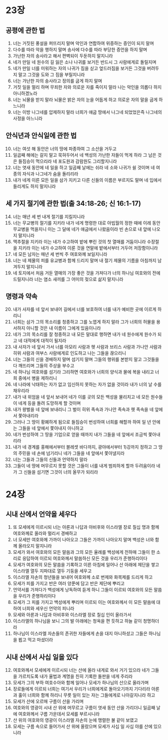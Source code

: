 # 23장

## 공평에 관한 법
1. 너는 거짓된 풍설을 퍼뜨리지 말며 악인과 연합하여 위증하는 증인이 되지 말며
2. 다수를 따라 악을 행하지 말며 송사에 다수를 따라 부당한 증언을 하지 말며
3. 가난한 자의 송사라고 해서 편벽되이 두둔하지 말지니라
4. 네가 만일 네 원수의 길 잃은 소나 나귀를 보거든 반드시 그 사람에게로 돌릴지며
5. 네가 만일 너를 미워하는 자의 나귀가 짐을 싣고 엎드러짐을 보거든 그것을 버려두지 말고 그것을 도와 그 짐을 부릴지니라
6. 너는 가난한 자의 송사라고 정의를 굽게 하지 말며
7. 거짓 일을 멀리 하며 무죄한 자와 의로운 자를 죽이지 말라 나는 악인을 의롭다 하지 아니하겠노라
8. 너는 뇌물을 받지 말라 뇌물은 밝은 자의 눈을 어둡게 하고 의로운 자의 말을 굽게 하느니라
9. 너는 이방 나그네를 압제하지 말라 너희가 애굽 땅에서 나그네 되었었은즉 나그네의 사정을 아느니라

## 안식년과 안식일에 관한 법
10. 너는 여섯 해 동안은 너의 땅에 파종하여 그 소산을 거두고
11. 일곱째 해에는 갈지 말고 묵혀두어서 네 백성의 가난한 자들이 먹게 하라 그 남은 것은 들짐승이 먹으리라 네 포도원과 감람원도 그리할지니라
12. 너는 엿새 동안에 네 일을 하고 일곱째 날에는 쉬라 네 소와 나귀가 쉴 것이며 네 여종의 자식과 나그네가 숨을 돌리리라
13. 내가 네게 이른 모든 일을 삼가 지키고 다른 신들의 이름은 부르지도 말며 네 입에서 들리게도 하지 말지니라

## 세 가지 절기에 관한 법(출 34:18-26; 신 16:1-17)
14. 너는 매년 세 번 내게 절기를 지킬지니라
15. 너는 무교병의 절기를 지키라 내가 네게 명령한 대로 아빕월의 정한 때에 이레 동안 무교병을 먹을지니 이는 그 달에 네가 애굽에서 나왔음이라 빈 손으로 내 앞에 나오지 말지니라
16. 맥추절을 지키라 이는 네가 수고하여 밭에 뿌린 것의 첫 열매를 거둠이니라 수장절을 지키라 이는 네가 수고하여 이룬 것을 연말에 밭에서부터 거두어 저장함이니라
17. 네 모든 남자는 매년 세 번씩 주 여호와께 보일지니라
18. 너는 네 제물의 피를 유교병과 함께 드리지 말며 내 절기 제물의 기름을 아침까지 남겨두지 말지니라
19. 네 토지에서 처음 거둔 열매의 가장 좋은 것을 가져다가 너의 하나님 여호와의 전에 드릴지니라 너는 염소 새끼를 그 어미의 젖으로 삶지 말지니라

## 명령과 약속
20. 내가 사자를 네 앞서 보내어 길에서 너를 보호하여 너를 내가 예비한 곳에 이르게 하리니
21. 너희는 삼가 그의 목소리를 청종하고 그를 노엽게 하지 말라 그가 너희의 허물을 용서하지 아니할 것은 내 이름이 그에게 있음이니라
22. 네가 그의 목소리를 잘 청종하고 내 모든 말대로 행하면 내가 네 원수에게 원수가 되고 네 대적에게 대적이 될지라
23. 내 사자가 네 앞서 가서 너를 아모리 사람과 헷 사람과 브리스 사람과 가나안 사람과 히위 사람과 여부스 사람에게로 인도하고 나는 그들을 끊으리니
24. 너는 그들의 신을 경배하지 말며 섬기지 말며 그들의 행위를 본받지 말고 그것들을 다 깨뜨리며 그들의 주상을 부수고
25. 네 하나님 여호와를 섬기라 그리하면 여호와가 너희의 양식과 물에 복을 내리고 너희 중에서 병을 제하리니
26. 네 나라에 낙태하는 자가 없고 임신하지 못하는 자가 없을 것이라 내가 너의 날 수를 채우리라
27. 내가 내 위엄을 네 앞서 보내어 네가 이를 곳의 모든 백성을 물리치고 네 모든 원수들이 네게 등을 돌려 도망하게 할 것이며
28. 내가 왕벌을 네 앞에 보내리니 그 벌이 히위 족속과 가나안 족속과 헷 족속을 네 앞에서 쫓아내리라
29. 그러나 그 땅이 황폐하게 됨으로 들짐승이 번성하여 너희를 해할까 하여 일 년 안에는 그들을 네 앞에서 쫓아내지 아니하고
30. 네가 번성하여 그 땅을 기업으로 얻을 때까지 내가 그들을 네 앞에서 조금씩 쫓아내리라
31. 내가 네 경계를 홍해에서부터 블레셋 바다까지, 광야에서부터 1)강까지 정하고 그 땅의 주민을 네 손에 넘기리니 네가 그들을 네 앞에서 쫓아낼지라
32. 너는 그들과 그들의 신들과 언약하지 말라
33. 그들이 네 땅에 머무르지 못할 것은 그들이 너를 내게 범죄하게 할까 두려움이라 네가 그 신들을 섬기면 그것이 너의 올무가 되리라

# 24장

## 시내 산에서 언약을 세우다
1. 또 모세에게 이르시되 너는 아론과 나답과 아비후와 이스라엘 장로 칠십 명과 함께 여호와께로 올라와 멀리서 경배하고
2. 너 모세만 여호와께 가까이 나아오고 그들은 가까이 나아오지 말며 백성은 너와 함께 올라오지 말지니라
3. 모세가 와서 여호와의 모든 말씀과 그의 모든 율례를 백성에게 전하매 그들이 한 소리로 응답하여 이르되 여호와께서 말씀하신 모든 것을 우리가 준행하리이다
4. 모세가 여호와의 모든 말씀을 기록하고 이른 아침에 일어나 산 아래에 제단을 쌓고 이스라엘 열두 지파대로 열두 기둥을 세우고
5. 이스라엘 자손의 청년들을 보내어 여호와께 소로 번제와 화목제를 드리게 하고
6. 모세가 피를 가지고 반은 여러 양푼에 담고 반은 제단에 뿌리고
7. 언약서를 가져다가 백성에게 낭독하여 듣게 하니 그들이 이르되 여호와의 모든 말씀을 우리가 준행하리이다
8. 모세가 그 피를 가지고 백성에게 뿌리며 이르되 이는 여호와께서 이 모든 말씀에 대하여 너희와 세우신 언약의 피니라
9. 모세와 아론과 나답과 아비후와 이스라엘 장로 칠십 인이 올라가서
10. 이스라엘의 하나님을 보니 그의 발 아래에는 청옥을 편 듯하고 하늘 같이 청명하더라
11. 하나님이 이스라엘 자손들의 존귀한 자들에게 손을 대지 아니하셨고 그들은 하나님을 뵙고 먹고 마셨더라

## 시내 산에서 사십 일을 있다
12. 여호와께서 모세에게 이르시되 너는 산에 올라 내게로 와서 거기 있으라 네가 그들을 가르치도록 내가 율법과 계명을 친히 기록한 돌판을 네게 주리라
13. 모세가 그의 부하 여호수아와 함께 일어나 모세가 하나님의 산으로 올라가며
14. 장로들에게 이르되 너희는 여기서 우리가 너희에게로 돌아오기까지 기다리라 아론과 훌이 너희와 함께 하리니 무릇 일이 있는 자는 그들에게로 나아갈지니라 하고
15. 모세가 산에 오르매 구름이 산을 가리며
16. 여호와의 영광이 시내 산 위에 머무르고 구름이 엿새 동안 산을 가리더니 일곱째 날에 여호와께서 구름 가운데서 모세를 부르시니라
17. 산 위의 여호와의 영광이 이스라엘 자손의 눈에 맹렬한 불 같이 보였고
18. 모세는 구름 속으로 들어가서 산 위에 올랐으며 모세가 사십 일 사십 야를 산에 있으니라